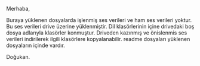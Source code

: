 Merhaba,

Buraya yüklenen dosyalarda işlenmiş ses verileri ve ham ses verileri yoktur. Bu ses verileri drive üzerine yüklenmiştir.
Dil klasörlerinin içine drivedaki boş dosya adlarıyla klasörler konmuştur.
Driveden kazınmış ve önislenmis ses verileri indirilerek ilgili klasörlere kopyalanabilir.
readme dosyaları yüklenen dosyaların içinde vardır.

Doğukan.
